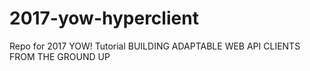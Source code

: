 # 2017-yow-hyperclient
Repo for 2017 YOW! Tutorial BUILDING ADAPTABLE WEB API CLIENTS FROM THE GROUND UP
